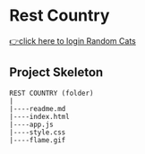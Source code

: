 <h1>Rest Country</h1>

[👉click here to login Random Cats](https://ilkerkr.github.io/Rest-Country/)

<h2>Project Skeleton</h2>

```
REST COUNTRY (folder)
|
|----readme.md                  
|----index.html            
|----app.js 
|----style.css
|----flame.gif
```